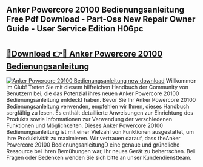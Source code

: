 ## Anker Powercore 20100 Bedienungsanleitung Free Pdf Download - Part-Oss New Repair Owner Guide - User Service Edition H06pc

# <h2><a href="http://df2hoy.blite.top/?on=Anker+Powercore+20100+Bedienungsanleitung">🔗Download 👉🔴 Anker Powercore 20100 Bedienungsanleitung</a></h2>

[![Anker Powercore 20100 Bedienungsanleitung new download](https://i.imgur.com/lujVjoI.png)](http://df2hoy.blite.top/?on=Anker+Powercore+20100+Bedienungsanleitung)
Willkommen im Club! Treten Sie mit diesem hilfreichen Handbuch der Community von Benutzern bei, die das Potenzial ihres neuen Anker Powercore 20100 Bedienungsanleitung entdeckt haben. Bevor Sie Ihr Anker Powercore 20100 Bedienungsanleitung verwenden, empfehlen wir Ihnen, dieses Handbuch sorgfältig zu lesen. Es enthält detaillierte Anweisungen zur Einrichtung des Produkts sowie Informationen zur Verwendung der verschiedenen Funktionen und Möglichkeiten. Dieses Anker Powercore 20100 Bedienungsanleitung ist mit einer Vielzahl von Funktionen ausgestattet, um Ihre Produktivität zu maximieren. Wir vertrauen darauf, dass theAnker Powercore 20100 BedienungsanleitungD eine genaue und gründliche Ressource bei Ihren Bemühungen war, Ihr neues Gerät zu beherrschen. Bei Fragen oder Bedenken wenden Sie sich bitte an unser Kundendienstteam.
